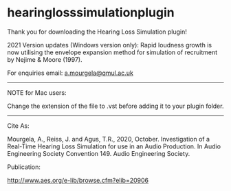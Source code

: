 # hearinglosssimulationplugin
Thank you for downloading the Hearing Loss Simulation plugin! 

2021 Version updates (Windows version only): Rapid loudness growth is now utilising the envelope expansion method for simulation of recruitment by Nejime & Moore (1997).

For enquiries email: a.mourgela@qmul.ac.uk

-----------------------------------------
NOTE for Mac users:

Change the extension of the file to .vst before adding it to your plugin folder.

-----------------------------------------

Cite As: 

Mourgela, A., Reiss, J. and Agus, T.R., 2020, October. Investigation of a Real-Time Hearing Loss Simulation for use in an Audio Production. In Audio Engineering Society Convention 149. Audio Engineering Society.

Publication: 

http://www.aes.org/e-lib/browse.cfm?elib=20906
